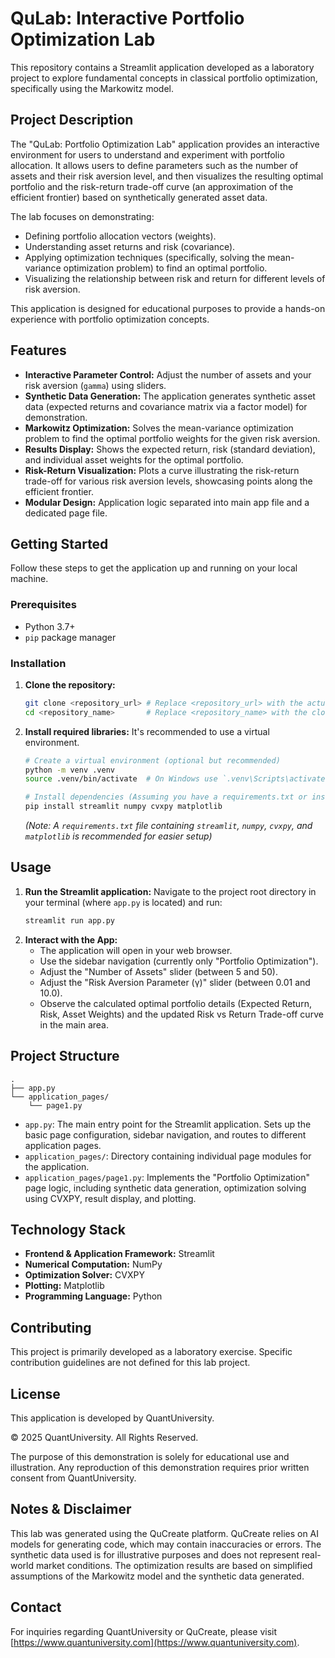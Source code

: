 # QuLab: Interactive Portfolio Optimization Lab

This repository contains a Streamlit application developed as a laboratory project to explore fundamental concepts in classical portfolio optimization, specifically using the Markowitz model.

## Project Description

The "QuLab: Portfolio Optimization Lab" application provides an interactive environment for users to understand and experiment with portfolio allocation. It allows users to define parameters such as the number of assets and their risk aversion level, and then visualizes the resulting optimal portfolio and the risk-return trade-off curve (an approximation of the efficient frontier) based on synthetically generated asset data.

The lab focuses on demonstrating:
*   Defining portfolio allocation vectors (weights).
*   Understanding asset returns and risk (covariance).
*   Applying optimization techniques (specifically, solving the mean-variance optimization problem) to find an optimal portfolio.
*   Visualizing the relationship between risk and return for different levels of risk aversion.

This application is designed for educational purposes to provide a hands-on experience with portfolio optimization concepts.

## Features

*   **Interactive Parameter Control:** Adjust the number of assets and your risk aversion (`gamma`) using sliders.
*   **Synthetic Data Generation:** The application generates synthetic asset data (expected returns and covariance matrix via a factor model) for demonstration.
*   **Markowitz Optimization:** Solves the mean-variance optimization problem to find the optimal portfolio weights for the given risk aversion.
*   **Results Display:** Shows the expected return, risk (standard deviation), and individual asset weights for the optimal portfolio.
*   **Risk-Return Visualization:** Plots a curve illustrating the risk-return trade-off for various risk aversion levels, showcasing points along the efficient frontier.
*   **Modular Design:** Application logic separated into main app file and a dedicated page file.

## Getting Started

Follow these steps to get the application up and running on your local machine.

### Prerequisites

*   Python 3.7+
*   `pip` package manager

### Installation

1.  **Clone the repository:**
    ```bash
    git clone <repository_url> # Replace <repository_url> with the actual URL
    cd <repository_name>       # Replace <repository_name> with the cloned directory name
    ```
2.  **Install required libraries:**
    It's recommended to use a virtual environment.
    ```bash
    # Create a virtual environment (optional but recommended)
    python -m venv .venv
    source .venv/bin/activate  # On Windows use `.venv\Scripts\activate`

    # Install dependencies (Assuming you have a requirements.txt or install them manually)
    pip install streamlit numpy cvxpy matplotlib
    ```
    *(Note: A `requirements.txt` file containing `streamlit`, `numpy`, `cvxpy`, and `matplotlib` is recommended for easier setup)*

## Usage

1.  **Run the Streamlit application:**
    Navigate to the project root directory in your terminal (where `app.py` is located) and run:
    ```bash
    streamlit run app.py
    ```
2.  **Interact with the App:**
    *   The application will open in your web browser.
    *   Use the sidebar navigation (currently only "Portfolio Optimization").
    *   Adjust the "Number of Assets" slider (between 5 and 50).
    *   Adjust the "Risk Aversion Parameter (γ)" slider (between 0.01 and 10.0).
    *   Observe the calculated optimal portfolio details (Expected Return, Risk, Asset Weights) and the updated Risk vs Return Trade-off curve in the main area.

## Project Structure

```
.
├── app.py
└── application_pages/
    └── page1.py
```

*   `app.py`: The main entry point for the Streamlit application. Sets up the basic page configuration, sidebar navigation, and routes to different application pages.
*   `application_pages/`: Directory containing individual page modules for the application.
*   `application_pages/page1.py`: Implements the "Portfolio Optimization" page logic, including synthetic data generation, optimization solving using CVXPY, result display, and plotting.

## Technology Stack

*   **Frontend & Application Framework:** Streamlit
*   **Numerical Computation:** NumPy
*   **Optimization Solver:** CVXPY
*   **Plotting:** Matplotlib
*   **Programming Language:** Python

## Contributing

This project is primarily developed as a laboratory exercise. Specific contribution guidelines are not defined for this lab project.

## License

This application is developed by QuantUniversity.

© 2025 QuantUniversity. All Rights Reserved.

The purpose of this demonstration is solely for educational use and illustration. Any reproduction of this demonstration requires prior written consent from QuantUniversity.

## Notes & Disclaimer

This lab was generated using the QuCreate platform. QuCreate relies on AI models for generating code, which may contain inaccuracies or errors. The synthetic data used is for illustrative purposes and does not represent real-world market conditions. The optimization results are based on simplified assumptions of the Markowitz model and the synthetic data generated.

## Contact

For inquiries regarding QuantUniversity or QuCreate, please visit [https://www.quantuniversity.com](https://www.quantuniversity.com).

